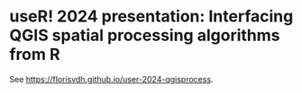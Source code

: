 # useR! 2024 presentation: Interfacing QGIS spatial processing algorithms from R

See <https://florisvdh.github.io/user-2024-qgisprocess>.
